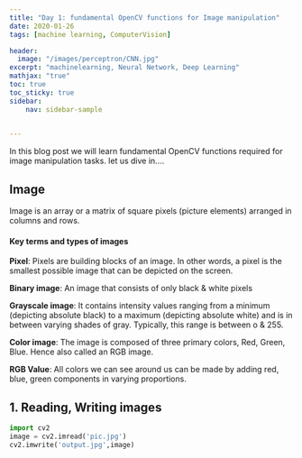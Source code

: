 ```yaml
---
title: "Day 1: fundamental OpenCV functions for Image manipulation"
date: 2020-01-26
tags: [machine learning, ComputerVision]

header:
  image: "/images/perceptron/CNN.jpg"
excerpt: "machinelearning, Neural Network, Deep Learning"
mathjax: "true"
toc: true
toc_sticky: true
sidebar:
    nav: sidebar-sample

    
---
```


In this blog post we will learn fundamental OpenCV functions required for image manipulation tasks. let us dive in....

## Image
Image is an array or a matrix of square pixels (picture elements) arranged in columns and rows.

#### Key terms and types of images

**Pixel**: Pixels are building blocks of an image. In other words,  a pixel is the smallest possible image that can be depicted on the screen.

**Binary image**: An image that consists of only black & white pixels

**Grayscale image**: It contains intensity values ranging from a minimum (depicting absolute black) to a maximum (depicting absolute white) and is in between varying shades of gray. Typically, this range is between o & 255.

**Color image**: The image is composed of three primary colors, Red, Green, Blue. Hence also called an RGB image.

**RGB Value**: All colors we can see around us can be made by adding red, blue, green components in varying proportions.


## 1. Reading, Writing images

```python
import cv2
image = cv2.imread('pic.jpg')
cv2.imwrite('output.jpg',image)
```

